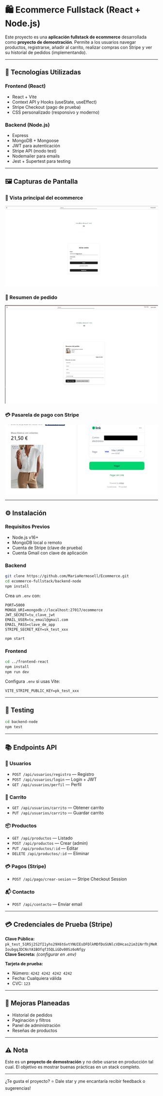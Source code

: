 
# 🛍️ Ecommerce Fullstack (React + Node.js)

Este proyecto es una **aplicación fullstack de ecommerce** desarrollada como **proyecto de demostración**. Permite a los usuarios navegar productos, registrarse, añadir al carrito, realizar compras con Stripe y ver su historial de pedidos (implementando).

---

## 🔧 Tecnologías Utilizadas

### Frontend (React)
- React + Vite
- Context API y Hooks (useState, useEffect)
- Stripe Checkout (pago de prueba)
- CSS personalizado (responsivo y moderno)

### Backend (Node.js)
- Express
- MongoDB + Mongoose
- JWT para autenticación
- Stripe API (modo test)
- Nodemailer para emails
- Jest + Supertest para testing

---

## 🖼️ Capturas de Pantalla

### 🏪 Vista principal del ecommerce
![Vista productos](./docs/Main.png)

### 🛒 Resumen de pedido 
![Resume](./docs/Resume.png)

### 💳 Pasarela de pago con Stripe
![Stripe Checkout](./docs/Stripe.png)


---

## ⚙️ Instalación

### Requisitos Previos
- Node.js v16+
- MongoDB local o remoto
- Cuenta de Stripe (clave de prueba)
- Cuenta Gmail con clave de aplicación

### Backend

```bash
git clone https://github.com/MariaHermosell/Ecommerce.git
cd ecommerce-fullstack/backend-node
npm install
```

Crea un `.env` con:

```env
PORT=5000
MONGO_URI=mongodb://localhost:27017/ecommerce
JWT_SECRET=tu_clave_jwt
EMAIL_USER=tu_email@gmail.com
EMAIL_PASS=clave_de_app
STRIPE_SECRET_KEY=sk_test_xxx
```

```bash
npm start
```

### Frontend

```bash
cd ../frontend-react
npm install
npm run dev
```

Configura `.env` si usas Vite:

```env
VITE_STRIPE_PUBLIC_KEY=pk_test_xxx
```

---

## 🧪 Testing

```bash
cd backend-node
npm test
```

---

## 📚 Endpoints API

### 🔐 Usuarios
- `POST /api/usuarios/registro` — Registro
- `POST /api/usuarios/login` — Login + JWT
- `GET /api/usuarios/perfil` — Perfil

### 🛒 Carrito
- `GET /api/usuarios/carrito` — Obtener carrito
- `PUT /api/usuarios/carrito` — Guardar carrito

### 📦 Productos
- `GET /api/productos` — Listado
- `POST /api/productos` — Crear (admin)
- `PUT /api/productos/:id` — Editar
- `DELETE /api/productos/:id` — Eliminar

### 💳 Pagos (Stripe)
- `POST /api/pago/crear-sesion` — Stripe Checkout Session

### 📬 Contacto
- `POST /api/contacto` — Enviar email

---

## 💳 Credenciales de Prueba (Stripe)

**Clave Pública:** `pk_test_51RSj2S2fI1yhs29X6tGvtYNUIEsDFDlkMDfDoSUNlcVDHcas2im3iNrfhjMeRIoubgqJDCNsYA1BOfqf35QLiGDv00Sz6oNfgy`  
**Clave Secreta:** *(configurar en .env)*

**Tarjeta de prueba:**  
- Número: `4242 4242 4242 4242`
- Fecha: Cualquiera válida
- CVC: `123`

---

## 🧩 Mejoras Planeadas

- Historial de pedidos
- Paginación y filtros
- Panel de administración
- Reseñas de productos

---

## ⚠️ Nota

Este es un **proyecto de demostración** y no debe usarse en producción tal cual. El objetivo es mostrar buenas prácticas en un stack completo.

---

¿Te gusta el proyecto? ⭐ Dale star y ¡me encantaría recibir feedback o sugerencias!
